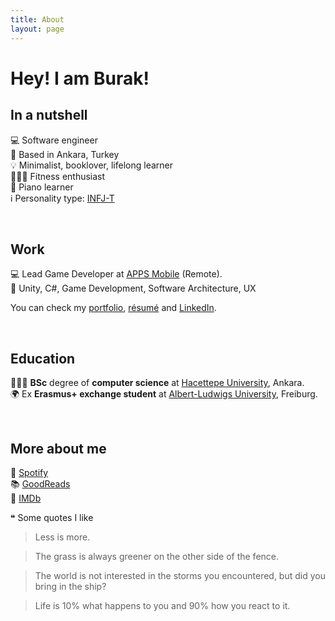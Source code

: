 ```yaml
---
title: About
layout: page
---
```

<!-- ![Profile Image]({{ site.url }}/{{ site.picture }}) -->

# Hey! I am Burak!

## In a nutshell

💻 Software engineer
<br>
📍 Based in Ankara, Turkey
<br>
💡 Minimalist, booklover, lifelong learner
<br>
🏋🏻‍♀️ Fitness enthusiast
<br>
🎹 Piano learner
<br>
ℹ️ Personality type: [INFJ-T](https://www.16personalities.com/profiles/19ea956f7d530)
<!--<br>
🎂 27 years old-->

<br>

## Work

💻 Lead Game Developer at [APPS Mobile][apps] (Remote).
<br>
🔑 Unity, C#, Game Development, Software Architecture, UX

You can check my [portfolio](../portfolio), [résumé](../assets/resume.pdf) and [LinkedIn][linkedin].

<br>

## Education

👨🏻‍🎓 **BSc** degree of **computer science**  at [Hacettepe University][hacettepe], Ankara.
<br>
🌍 Ex **Erasmus+ exchange student** at [Albert-Ludwigs University][freiburg], Freiburg.

<br>

## More about me

🎵 [Spotify][spotify]
<br>
📚 [GoodReads][goodreads]
<br>
🎥 [IMDb][imdb]


❝ Some quotes I like 

> Less is more.

> The grass is always greener on the other side of the fence.

> The world is not interested in the storms you encountered, but did you bring in the ship?

> Life is 10% what happens to you and 90% how you react to it.


[linkedin]: https://www.linkedin.com/in/burakekici
[hacettepe]: https://cs.hacettepe.edu.tr
[freiburg]: https://www.informatik.uni-freiburg.de
[apps]: https://apps.com.tr
[spotify]: https://open.spotify.com/user/bekici
[goodreads]: https://www.goodreads.com/burakekici
[imdb]: https://www.imdb.com/user/ur41656845

